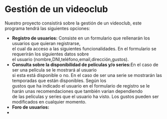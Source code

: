 # Gestión de un videoclub

Nuestro proyecto consistirá sobre la gestión de un videoclub, este programa tendrá las siguientes opciones:<br>
<ul>
  <li>
    <b>Registro de usuarios:</b> Consiste en un formulario que rellenarán los usuarios que quieran registrarse,<br>
    el cual da acceso a las siguientes funcionalidades. En el formulario se requerirán los siguientes datos sobre <br>
    el usuario (nombre,DNI,teléfono,email,dirección,gustos).
  </li>
  <li>
    <b>Consulta sobre la disponibilidad de películas y/o series:</b>En el caso de ser una película se le mostrará al usuario<br>
    si esta está disponible o no. En el caso de ser una serie se mostrarán las temporadas que están disponibles. Según los <br>
    gustos que ha indicado el usuario en el formulario de registro se le harán unas recomendaciones que también varian dependiendo <br>
    de las películas y series que el usuario ha visto. Los gustos pueden ser modificados en cualquier momento.
  </li>
  <li>
    <b>Foro de usuarios:</b><br>
  </li>
  <li>
  </li>
  </ul>
